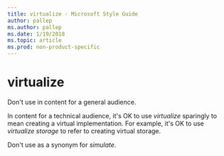 ```yaml
---
title: virtualize - Microsoft Style Guide
author: pallep
ms.author: pallep
ms.date: 1/19/2018
ms.topic: article
ms.prod: non-product-specific
---
```


# virtualize

Don't use in content for a general audience.

In content for a technical audience, it's OK to use *virtualize* sparingly to mean creating a virtual implementation. For example, it's OK to use *virtualize storage* to refer to creating virtual storage. 

Don't use as a synonym for *simulate*.
